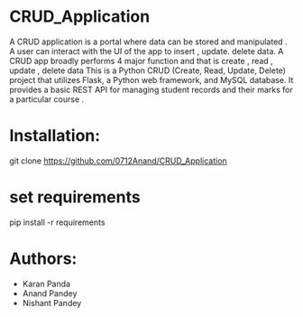 # CRUD_Application
A CRUD application is a portal where data can be stored and manipulated . A user can interact with the UI of the app to insert , update. delete data. A CRUD app broadly performs 4 major function and that is create , read , update , delete data 
This is a Python CRUD (Create, Read, Update, Delete) project that utilizes Flask, a Python web framework, and MySQL database. It provides a basic REST API for managing student records and their marks for a particular course .
# Installation:
git clone https://github.com/0712Anand/CRUD_Application
# set requirements 
pip install -r requirements
# Authors:
- Karan Panda
- Anand Pandey
- Nishant Pandey
